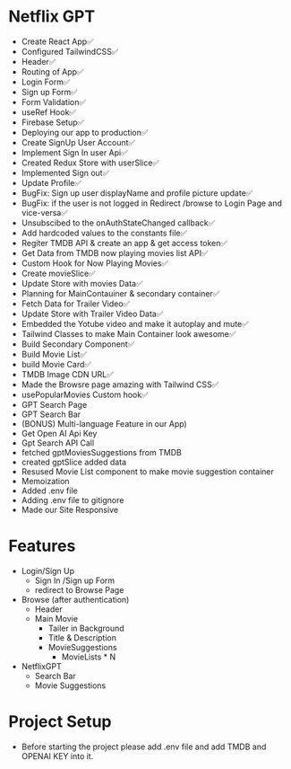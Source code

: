 # Netflix GPT

- Create React App✅
- Configured TailwindCSS✅
- Header✅
- Routing of App✅
- Login Form✅
- Sign up Form✅
- Form Validation✅
- useRef Hook✅
- Firebase Setup✅
- Deploying our app to production✅
- Create SignUp User Account✅
- Implement Sign In user Api✅
- Created Redux Store with userSlice✅
- Implemented Sign out✅
- Update Profile✅
- BugFix: Sign up user displayName and profile picture update✅
- BugFix: if the user is not logged in Redirect /browse to Login Page and vice-versa✅
- Unsubscibed to the onAuthStateChanged callback✅
- Add hardcoded values to the constants file✅
- Regiter TMDB API & create an app & get access token✅
- Get Data from TMDB now playing movies list API✅
- Custom Hook for Now Playing Movies✅
- Create movieSlice✅
- Update Store with movies Data✅
- Planning for MainContauiner & secondary container✅
- Fetch Data for Trailer Video✅
- Update Store with Trailer Video Data✅
- Embedded the Yotube video and make it autoplay and mute✅
- Tailwind Classes to make Main Container look awesome✅
- Build Secondary Component✅
- Build Movie List✅
- build Movie Card✅
- TMDB Image CDN URL✅
- Made the Browsre page amazing with Tailwind CSS✅
- usePopularMovies Custom hook✅
- GPT Search Page
- GPT Search Bar
- (BONUS) Multi-language Feature in our App)
- Get Open AI Api Key
- Gpt Search API Call
- fetched gptMoviesSuggestions from TMDB
- created gptSlice added data
- Resused Movie List component to make movie suggestion container
- Memoization
- Added .env file
- Adding .env file to gitignore
- Made our Site Responsive

# Features

- Login/Sign Up
  - Sign In /Sign up Form
  - redirect to Browse Page
- Browse (after authentication)
  - Header
  - Main Movie
    - Tailer in Background
    - Title & Description
    - MovieSuggestions
      - MovieLists \* N
- NetflixGPT
  - Search Bar
  - Movie Suggestions

# Project Setup

- Before starting the project please add .env file and add TMDB and OPENAI KEY into it.
